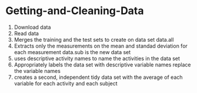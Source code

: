 # Getting-and-Cleaning-Data
1. Download data
2. Read data
3. Merges the training and the test sets to create on data set
data.all
4. Extracts only the measurements on the mean and standad deviation for each measurement
data.sub is the new data set
5. uses descriptive activity names to name the activities in the data set
6. Appropriately labels the data set with descriptive variable names
replace the variable names
7. creates a second, independent tidy data set with the average of each variable for each activity and each subject
